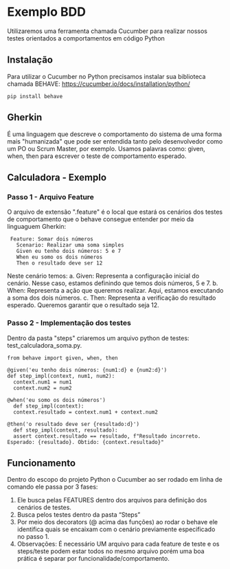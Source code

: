 # Exemplo BDD

Utilizaremos uma ferramenta chamada Cucumber para realizar nossos testes orientados a comportamentos em código Python

## Instalação
Para utilizar o Cucumber no Python precisamos instalar sua biblioteca chamada BEHAVE: https://cucumber.io/docs/installation/python/
  ```
  pip install behave
  ```

## Gherkin

É uma linguagem que descreve o comportamento do sistema de uma forma mais "humanizada" que pode ser entendida tanto pelo desenvolvedor como um PO ou Scrum Master, por exemplo.
Usamos palavras como: given, when, then para escrever o teste de comportamento esperado.

## Calculadora - Exemplo

### Passo 1 - Arquivo Feature
O arquivo de extensão ".feature" é o local que estará os cenários dos testes de comportamento que o behave consegue entender por meio da linguaguem Gherkin:
 ```
  Feature: Somar dois números
    Scenario: Realizar uma soma simples
    Given eu tenho dois números: 5 e 7
    When eu somo os dois números
    Then o resultado deve ser 12
```
Neste cenário temos:
a.	Given: Representa a configuração inicial do cenário. Nesse caso, estamos definindo que temos dois números, 5 e 7.
b.	When: Representa a ação que queremos realizar. Aqui, estamos executando a soma dos dois números.
c.	Then: Representa a verificação do resultado esperado. Queremos garantir que o resultado seja 12.

### Passo 2 - Implementação dos testes
Dentro da pasta "steps" criaremos um arquivo python de testes: test_calculadora_soma.py.
  ```
  from behave import given, when, then

  @given('eu tenho dois números: {num1:d} e {num2:d}')
  def step_impl(context, num1, num2):
    context.num1 = num1
    context.num2 = num2
  
  @when('eu somo os dois números')
    def step_impl(context):
    context.resultado = context.num1 + context.num2
  
  @then('o resultado deve ser {resultado:d}')
    def step_impl(context, resultado):
    assert context.resultado == resultado, f"Resultado incorreto. Esperado: {resultado}. Obtido: {context.resultado}"
  ```

## Funcionamento
Dentro do escopo do projeto Python o Cucumber ao ser rodado em linha de comando ele passa por 3 fases:
1.	Ele busca pelas FEATURES dentro dos arquivos para definição dos cenários de testes.
2.	Busca pelos testes dentro da pasta “Steps”
3.	Por meio dos decorators (@ acima das funções) ao rodar o behave ele identifica quais se encaixam com o cenário previamente especificado no passo 1.
4.	Observações: É necessário UM arquivo para cada feature de teste e os steps/teste podem estar todos no mesmo arquivo porém uma boa prática é separar por funcionalidade/comportamento.
